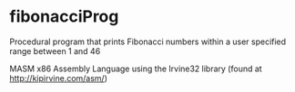 # fibonacciProg
Procedural program that prints Fibonacci numbers within a user specified range between 1 and 46 

MASM x86 Assembly Language using the Irvine32 library (found at http://kipirvine.com/asm/)
